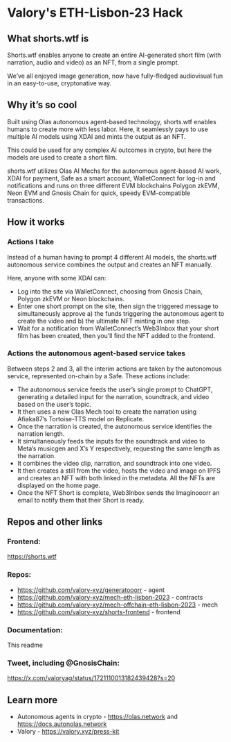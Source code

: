 # Valory's ETH-Lisbon-23 Hack

## What shorts.wtf is
Shorts.wtf enables anyone to create an entire AI-generated short film (with narration, audio and video) as an NFT, from a single prompt. 

We’ve all enjoyed image generation, now have fully-fledged audiovisual fun in an easy-to-use, cryptonative way.

## Why it’s so cool
Built using Olas autonomous agent-based technology, shorts.wtf enables humans to create more with less labor. Here, it seamlessly pays to use multiple AI models using XDAI and mints the output as an NFT. 

This could be used for any complex AI outcomes in crypto, but here the models are used to create a short film.

shorts.wtf utilizes Olas AI Mechs for the autonomous agent-based AI work, XDAI for payment, Safe as a smart account, WalletConnect for log-in and notifications and runs on three different EVM blockchains Polygon zkEVM, Neon EVM and Gnosis Chain for quick, speedy EVM-compatible transactions. 

## How it works

### Actions I take 
Instead of a human having to prompt 4 different AI models, the shorts.wtf autonomous service combines the output and creates an NFT manually.

Here, anyone with some XDAI can: 
* Log into the site via WalletConnect, choosing from Gnosis Chain, Polygon zkEVM or Neon blockchains.
* Enter one short prompt on the site, then sign the triggered message to simultaneously approve a) the funds triggering the autonomous agent to create the video and b) the ultimate NFT minting in one step.
* Wait for a notification from WalletConnect’s Web3Inbox that your short film has been created, then you’ll find the NFT added to the frontend. 

### Actions the autonomous agent-based service takes
Between steps 2 and 3, all the interim actions are taken by the autonomous service, represented on-chain by a Safe. These actions include: 

* The autonomous service feeds the user’s single prompt to ChatGPT, generating a detailed input for the narration, soundtrack, and video based on the user’s topic. 
* It then uses a new Olas Mech tool to create the narration using Afiaka87’s Tortoise-TTS model on Replicate. 
* Once the narration is created, the autonomous service identifies the narration length. 
* It simultaneously feeds the inputs for the soundtrack and video to Meta’s musicgen and X’s Y respectively, requesting the same length as the narration. 
* It combines the video clip, narration, and soundtrack into one video.
* It then creates a still from the video, hosts the video and image on IPFS and creates an NFT with both linked in the metadata. All the NFTs are displayed on the home page. 
* Once the NFT Short is complete, Web3Inbox sends the Imaginooorr an email to notify them that their Short is ready. 

## Repos and other links

### Frontend:
https://shorts.wtf 

### Repos:
* https://github.com/valory-xyz/generatooorr  - agent
* https://github.com/valory-xyz/mech-eth-lisbon-2023  - contracts
* https://github.com/valory-xyz/mech-offchain-eth-lisbon-2023 - mech
* https://github.com/valory-xyz/shorts-frontend - frontend
  
### Documentation:
This readme
### Tweet, including @GnosisChain:
https://x.com/valoryag/status/1721110013182439428?s=20

## Learn more
* Autonomous agents in crypto - https://olas.network and https://docs.autonolas.network
* Valory - https://valory.xyz/press-kit 
